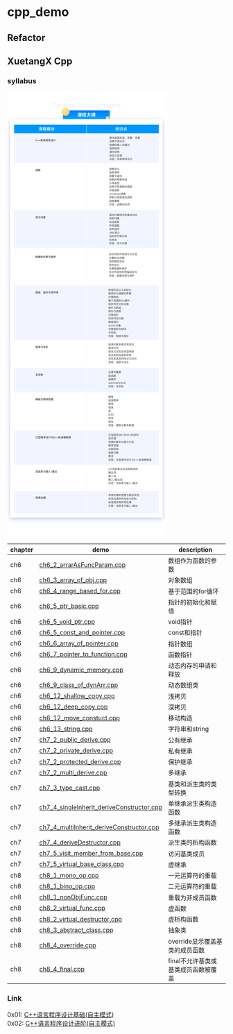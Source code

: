 # cpp_demo

## Refactor

## XuetangX Cpp

### syllabus
![cpp_syllabus](./Doc/image/syllabus.png)

| chapter | demo | description |  
| --- | --- | --- | 
|ch6|[ch6_2_arrarAsFuncParam.cpp](XuetangX/ch6/ch6_2_arrarAsFuncParam.cpp)|数组作为函数的参数|  
|ch6|[ch6_3_array_of_obj.cpp](XuetangX/ch6/ch6_3_array_of_obj.cpp)|对象数组|  
|ch6|[ch6_4_range_based_for.cpp](XuetangX/ch6/ch6_4_range_based_for.cpp)|基于范围的for循环|  
|ch6|[ch6_5_ptr_basic.cpp](XuetangX/ch6/ch6_5_ptr_basic.cpp)|指针的初始化和赋值|  
|ch6|[ch6_5_void_ptr.cpp](XuetangX/ch6/ch6_5_void_ptr.cpp)|void指针|  
|ch6|[ch6_5_const_and_pointer.cpp](XuetangX/ch6/ch6_5_const_and_pointer.cpp)|const和指针|  
|ch6|[ch6_6_array_of_pointer.cpp](XuetangX/ch6/ch6_6_array_of_pointer.cpp)|指针数组|  
|ch6|[ch6_7_pointer_to_function.cpp](XuetangX/ch6/ch6_7_pointer_to_function.cpp)|函数指针|  
|ch6|[ch6_9_dynamic_memory.cpp](XuetangX/ch6/ch6_9_dynamic_memory.cpp)|动态内存的申请和释放|  
|ch6|[ch6_9_class_of_dynArr.cpp](XuetangX/ch6/ch6_9_class_of_dynArr.cpp)|动态数组类|  
|ch6|[ch6_12_shallow_copy.cpp](XuetangX/ch6/ch6_12_shallow_copy.cpp)|浅拷贝|  
|ch6|[ch6_12_deep_copy.cpp](XuetangX/ch6/ch6_12_deep_copy.cpp)|深拷贝|  
|ch6|[ch6_12_move_constuct.cpp](XuetangX/ch6/ch6_12_move_construct.cpp)|移动构造|  
|ch6|[ch6_13_string.cpp](XuetangX/ch6/ch6_13_string.cpp)|字符串和string|  
|ch7|[ch7_2_public_derive.cpp](XuetangX/ch7/ch7_2_public_derive.cpp)|公有继承|  
|ch7|[ch7_2_private_derive.cpp](XuetangX/ch7/ch7_2_private_derive.cpp)|私有继承|  
|ch7|[ch7_2_protected_derive.cpp](XuetangX/ch7/ch7_2_protected_derive.cpp)|保护继承|  
|ch7|[ch7_2_multi_derive.cpp](XuetangX/ch7/ch7_2_multi_derive.cpp)|多继承|  
|ch7|[ch7_3_type_cast.cpp](XuetangX/ch7/ch7_3_type_cast.cpp)|基类和派生类的类型转换|  
|ch7|[ch7_4_singleInherit_deriveConstructor.cpp](XuetangX/ch7/ch7_4_singleInherit_deriveConstructor.cpp)|单继承派生类构造函数|  
|ch7|[ch7_4_multiInherit_deriveConstructor.cpp](XuetangX/ch7/ch7_4_multiInherit_deriveConstructor.cpp)|多继承派生类构造函数|  
|ch7|[ch7_4_deriveDestructor.cpp](XuetangX/ch7/ch7_4_deriveDestructor.cpp)|派生类的析构函数|  
|ch7|[ch7_5_visit_member_from_base.cpp](XuetangX/ch7/ch7_5_visit_member_from_base.cpp)|访问基类成员|  
|ch7|[ch7_5_virtual_base_class.cpp](XuetangX/ch7/ch7_5_virtual_base_class.cpp)|虚继承|  
|ch8|[ch8_1_mono_op.cpp](XuetangX/ch8/ch8_1_mono_op.cpp)|一元运算符的重载|  
|ch8|[ch8_1_bino_op.cpp](XuetangX/ch8/ch8_1_bino_op.cpp)|二元运算符的重载|  
|ch8|[ch8_1_nonObjFunc.cpp](XuetangX/ch8/ch8_1_nonObjFunc.cpp)|重载为非成员函数|  
|ch8|[ch8_2_virtual_func.cpp](XuetangX/ch8/ch8_2_virtual_func.cpp)|虚函数|  
|ch8|[ch8_2_virtual_destructor.cpp](XuetangX/ch8/ch8_2_virtual_destructor.cpp)|虚析构函数|  
|ch8|[ch8_3_abstract_class.cpp](XuetangX/ch8/ch8_3_abstract_class.cpp)|抽象类| 
|ch8|[ch8_4_override.cpp](XuetangX/ch8/ch8_4_override.cpp)|override显示覆盖基类的成员函数| 
|ch8|[ch8_4_final.cpp](XuetangX/ch8/ch8_4_final.cpp)|final不允许基类或基类成员函数被覆盖| 

### Link
0x01: [C++语言程序设计基础(自主模式)](http://www.xuetangx.com/courses/course-v1:TsinghuaX+00740043X_2015_T2+sp/about)  
0x02: [C++语言程序设计进阶(自主模式)](http://www.xuetangx.com/courses/course-v1:TsinghuaX+00740043_2x_2015_T2+sp/about)  